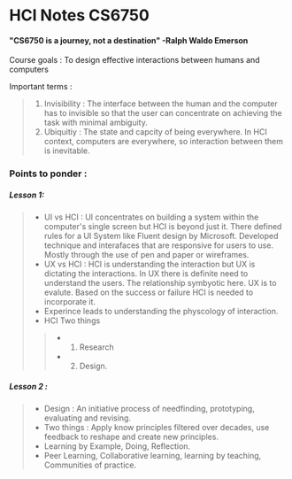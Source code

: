 # HCI Notes CS6750
#### "CS6750 is a journey, not a destination" -Ralph Waldo Emerson
Course goals : To design effective interactions between humans and computers


Important terms :
>1. Invisibility :  The interface between the human and the computer has to invisible so that the user can concentrate on achieving the task with minimal ambiguity.
>2. Ubiquitiy : The state and capcity of being everywhere. In HCI context, computers are everywhere, so interaction between them is inevitable.

### Points to ponder :
##### Lesson 1:
>* UI vs HCI : UI concentrates on building a system within the computer's single screen but HCI is beyond just it. There defined rules for a UI System like Fluent design by Microsoft. Developed technique and interafaces that are responsive for users to use. Mostly through the use of pen and paper or wireframes.
>* UX vs HCI : HCI is understanding the interaction but UX is dictating the interactions. In UX there is definite need to understand the users. The relationship symbyotic here. UX is to evalute. Based on the success or failure HCI is needed to incorporate it.
>* Experince leads to understanding the physcology of interaction.
>* HCI Two things 
>>* 1. Research
>>* 2. Design.

##### Lesson 2 :
>* Design : An initiative process of needfinding, prototyping, evaluating and revising.
>* Two things : Apply know principles filtered over decades, use feedback to reshape and create new principles.
>* Learning by Example, Doing, Reflection.
>* Peer Learning, Collaborative learning, learning by teaching, Communities of practice.
